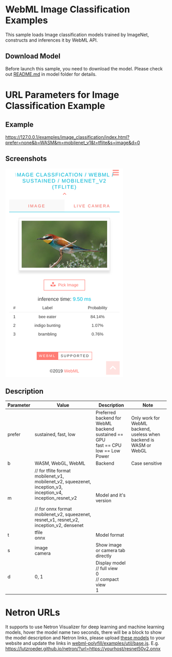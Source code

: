 WebML Image Classification Examples
==
This sample loads Image classification models trained by ImageNet, constructs and inferences it by WebML API.

Download Model
-----------
Before launch this sample, you need to download the model. Please check out [README.md](model/README.md) in model folder for details.

URL Parameters for Image Classification Example
====

Example
-----------
https://127.0.0.1/examples/image_classification/index.html?prefer=none&b=WASM&m=mobilenet_v1&t=tflite&s=image&d=0

Screenshots
-----------
![screenshot](screenshot.png)


Description
-----------
| Parameter | Value | Description | Note |
|----|------|------|-----------|
| prefer | sustained, fast, low | Preferred backend for WebML backend<br>sustained == GPU<br>fast == CPU<br>low == Low Power |Only work for WebML backend, useless when backend is WASM or WebGL |
| b | WASM, WebGL, WebML | Backend | Case sensitive |
| m | // for tflite format <br>mobilenet_v1, mobilenet_v2, squeezenet, inception_v3, inception_v4, inception_resnet_v2 <br><br>// for onnx format <br>mobilenet_v2, squeezenet, resnet_v1, resnet_v2, inception_v2, densenet| Model and it's version ||
| t | tfile<br>onnx| Model format  | |
| s | image <br>camera | Show image or camera tab directly | |
| d | 0, 1  | Display model<br>// full view <br>0<br>// compact view<br>1  | |


Netron URLs
====
It supports to use Netron Visualizer for deep learning and machine learning models, hover the model name two seconds, there will be a block to show the model description and Netron links, please upload [these models](model/README.md) to your website and update the links in [webml-polyfill/examples/util/base.js](../util/base.js). E.g. https://lutzroeder.github.io/netron/?url=https://yourhost/resnet50v2.onnx
